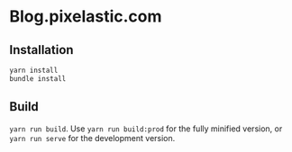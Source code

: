 # Blog.pixelastic.com

## Installation

```sh
yarn install
bundle install
```

## Build

`yarn run build`. Use `yarn run build:prod` for the fully minified version, or
`yarn run serve` for the development version.
